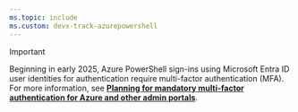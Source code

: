 ```yaml
---
ms.topic: include
ms.custom: devx-track-azurepowershell
---
```


> [!IMPORTANT]
> Beginning in early 2025, Azure PowerShell sign-ins using Microsoft Entra ID user identities for
> authentication require multi-factor authentication (MFA). For more information, see
> [**Planning for mandatory multi-factor authentication for Azure and other admin portals**](/entra/identity/authentication/concept-mandatory-multifactor-authentication).
